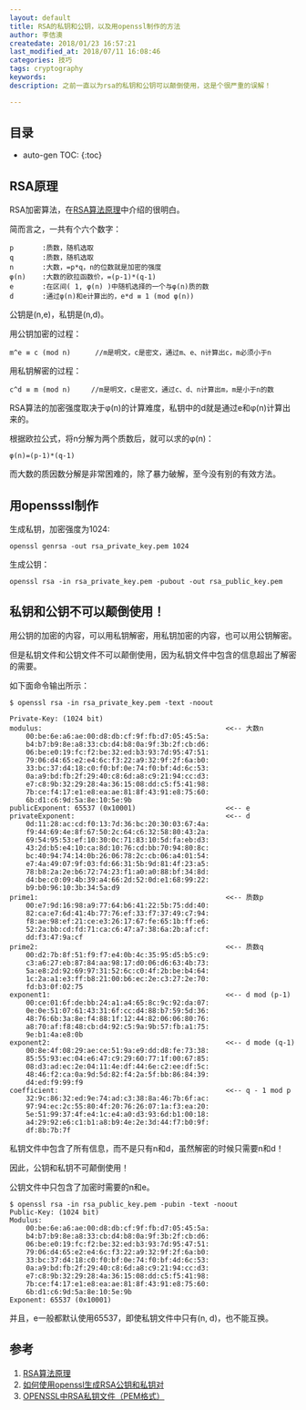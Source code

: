 ```yaml
---
layout: default
title: RSA的私钥和公钥，以及用openssl制作的方法
author: 李佶澳
createdate: 2018/01/23 16:57:21
last_modified_at: 2018/07/11 16:08:46
categories: 技巧
tags: cryptography
keywords:
description: 之前一直以为rsa的私钥和公钥可以颠倒使用，这是个很严重的误解！

---
```


## 目录
* auto-gen TOC:
{:toc}

## RSA原理

RSA加密算法，在[RSA算法原理][1]中介绍的很明白。

简而言之，一共有个六个数字：

	p       :质数，随机选取
	q       :质数，随机选取
	n       :大数，=p*q，n的位数就是加密的强度
	φ(n)    :大数的欧拉函数价，=(p-1)*(q-1)
	e       :在区间( 1, φ(n) )中随机选择的一个与φ(n)质的数
	d       :通过φ(n)和e计算出的，e*d ≡ 1 (mod φ(n))

公钥是(n,e)，私钥是(n,d)。

用公钥加密的过程：

	m^e ≡ c (mod n)      //m是明文，c是密文，通过m、e、n计算出c，m必须小于n

用私钥解密的过程：

	c^d ≡ m (mod n)     //m是明文，c是密文，通过c、d、n计算出m，m是小于n的数

RSA算法的加密强度取决于φ(n)的计算难度，私钥中的d就是通过e和φ(n)计算出来的。

根据欧拉公式，将n分解为两个质数后，就可以求的φ(n)：

	φ(n)=(p-1)*(q-1)

而大数的质因数分解是非常困难的，除了暴力破解，至今没有别的有效方法。

## 用opensssl制作

生成私钥，加密强度为1024:

	openssl genrsa -out rsa_private_key.pem 1024

生成公钥：

	openssl rsa -in rsa_private_key.pem -pubout -out rsa_public_key.pem

## 私钥和公钥不可以颠倒使用！

用公钥的加密的内容，可以用私钥解密，用私钥加密的内容，也可以用公钥解密。

但是私钥文件和公钥文件不可以颠倒使用，因为私钥文件中包含的信息超出了解密的需要。

如下面命令输出所示：

	$ openssl rsa -in rsa_private_key.pem -text -noout
	
	Private-Key: (1024 bit)
	modulus:                                             <<-- 大数n
	    00:be:6e:a6:ae:00:d8:db:cf:9f:fb:d7:05:45:5a:
	    b4:b7:b9:8e:a8:33:cb:d4:b8:0a:9f:3b:2f:cb:d6:
	    06:be:e0:19:fc:f2:be:32:ed:b3:93:7d:95:47:51:
	    79:06:d4:65:e2:e4:6c:f3:22:a9:32:9f:2f:6a:b0:
	    33:bc:37:d4:18:c0:f0:bf:0e:74:f0:bf:4d:6c:53:
	    0a:a9:bd:fb:2f:29:40:c8:6d:a8:c9:21:94:cc:d3:
	    e7:c8:9b:32:29:28:4a:36:15:08:dd:c5:f5:41:98:
	    7b:ce:f4:17:e1:e8:ea:ae:81:8f:43:91:e8:75:60:
	    6b:d1:c6:9d:5a:8e:10:5e:9b
	publicExponent: 65537 (0x10001)                      <<-- e
	privateExponent:                                     <<-- d
	    0d:11:28:ac:cd:f0:13:7d:36:bc:20:30:03:67:4a:
	    f9:44:69:4e:8f:67:50:2c:64:c6:32:58:80:43:2a:
	    69:54:95:53:ef:10:30:0c:71:83:10:5d:fa:eb:d3:
	    43:2d:b5:e4:10:ca:8d:10:76:cd:bb:70:94:80:8c:
	    bc:40:94:74:14:0b:26:06:78:2c:cb:06:a4:01:54:
	    e7:4a:49:07:9f:03:fd:66:31:5b:9d:81:4f:23:a5:
	    78:b8:2a:2e:b6:72:74:23:f1:a0:a0:88:bf:34:8d:
	    d4:be:c0:09:4b:39:a4:66:2d:52:0d:e1:68:99:22:
	    b9:b0:96:10:3b:34:5a:d9
	prime1:                                              <<-- 质数p
	    00:e7:9d:16:98:a9:77:64:b6:41:22:5b:75:dd:40:
	    82:ca:e7:6d:41:4b:77:76:ef:33:f7:37:49:c7:94:
	    f8:ae:98:ef:21:ce:e3:26:17:67:fe:65:1b:ff:e6:
	    52:2a:bb:cd:fd:71:ca:c6:47:a7:38:6a:2b:af:cf:
	    dd:f3:47:9a:cf
	prime2:                                              <<-- 质数q
	    00:d2:7b:8f:51:f9:f7:e4:0b:4c:35:95:d5:b5:c9:
	    c3:a6:27:eb:87:84:aa:98:17:d0:06:d6:63:4b:73:
	    5a:e8:2d:92:69:97:31:52:6c:c0:4f:2b:be:b4:64:
	    1c:2a:a1:e3:ff:b8:21:00:b6:ec:2e:c3:27:2e:70:
	    fd:b3:0f:02:75
	exponent1:                                           <<-- d mod (p-1)
	    00:ce:01:6f:de:bb:24:a1:a4:65:8c:9c:92:da:07:
	    0e:0e:51:07:61:43:31:6f:cc:d4:88:b7:59:5d:36:
	    48:76:6b:3a:8e:f4:88:1f:12:44:82:06:06:80:76:
	    a8:70:af:f8:48:cb:d4:92:c5:9a:9b:57:fb:a1:75:
	    9e:b1:4a:e8:0b
	exponent2:                                           <<-- d mode (q-1)
	    00:8e:4f:08:29:ae:ce:51:9a:e9:dd:d8:fe:73:38:
	    85:55:93:ec:04:e6:47:c9:29:60:77:1f:00:67:85:
	    08:d3:ad:ec:2e:04:11:4e:df:44:6e:c2:ee:df:5c:
	    48:46:f2:ca:0a:9d:5d:82:f4:2a:5f:bb:86:84:39:
	    d4:ed:f9:99:f9
	coefficient:                                         <<-- q - 1 mod p
	    32:9c:86:32:ed:9e:74:ad:c3:38:8a:46:7b:6f:ac:
	    97:94:ec:2c:55:80:4f:20:76:26:07:1a:f3:ea:20:
	    5e:51:99:37:4f:e4:1c:e4:a0:d3:93:6d:b1:00:18:
	    a4:29:92:e6:c1:b1:a8:b9:4e:2e:3d:44:f7:b0:9f:
	    df:8b:7b:7f

私钥文件中包含了所有信息，而不是只有n和d，虽然解密的时候只需要n和d！

因此，公钥和私钥不可颠倒使用！

公钥文件中只包含了加密时需要的n和e。

	$ openssl rsa -in rsa_public_key.pem -pubin -text -noout
	Public-Key: (1024 bit)
	Modulus:
	    00:be:6e:a6:ae:00:d8:db:cf:9f:fb:d7:05:45:5a:
	    b4:b7:b9:8e:a8:33:cb:d4:b8:0a:9f:3b:2f:cb:d6:
	    06:be:e0:19:fc:f2:be:32:ed:b3:93:7d:95:47:51:
	    79:06:d4:65:e2:e4:6c:f3:22:a9:32:9f:2f:6a:b0:
	    33:bc:37:d4:18:c0:f0:bf:0e:74:f0:bf:4d:6c:53:
	    0a:a9:bd:fb:2f:29:40:c8:6d:a8:c9:21:94:cc:d3:
	    e7:c8:9b:32:29:28:4a:36:15:08:dd:c5:f5:41:98:
	    7b:ce:f4:17:e1:e8:ea:ae:81:8f:43:91:e8:75:60:
	    6b:d1:c6:9d:5a:8e:10:5e:9b
	Exponent: 65537 (0x10001)

并且，e一般都默认使用65537，即使私钥文件中只有(n, d)，也不能互换。

## 参考

1. [RSA算法原理][1]
2. [如何使用openssl生成RSA公钥和私钥对][2]
3. [OPENSSL中RSA私钥文件（PEM格式）][3]

[1]: http://www.ruanyifeng.com/blog/2013/07/rsa_algorithm_part_two.html "RSA算法原理"
[2]: http://blog.csdn.net/aexlinda/article/details/37693167  "如何使用openssl生成RSA公钥和私钥对" 
[3]: https://www.cnblogs.com/jukan/p/5527922.html  "OPENSSL中RSA私钥文件（PEM格式）"
